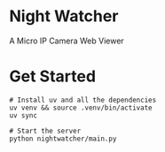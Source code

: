 # Night Watcher

A Micro IP Camera Web Viewer

# Get Started

```
# Install uv and all the dependencies
uv venv && source .venv/bin/activate
uv sync

# Start the server
python nightwatcher/main.py
```
